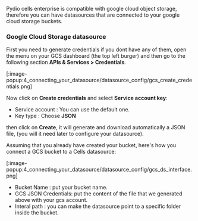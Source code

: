 Pydio cells enterprise is compatible with google cloud object storage, therefore you can have datasources that are connected to your google cloud storage buckets.

### Google Cloud Storage datasource

First you need to generate credentials if you dont have any of them,
open the menu on your GCS dashboard (the top left burger) and then go to the following section **APIs & Services > Credentials**.

[:image-popup:4_connecting_your_datasource/datasource_config/gcs_create_credentials.png]

Now click on **Create credentials** and select **Service account key**:

* Service account : You can use the default one.
* Key type : Choose **JSON**

then click on **Create**, it will generate and download automatically a JSON file, (you will it need later to configure your datasource).

Assuming that you already have created your bucket, here's how you connect a GCS bucket to a Cells datasource:

[:image-popup:4_connecting_your_datasource/datasource_config/gcs_ds_interface.png]

* Bucket Name : put your bucket name.
* GCS JSON Credentials: put the content of the file that we generated above with your gcs account.
* Interal path : you can make the datasource point to a specific folder inside the bucket.
